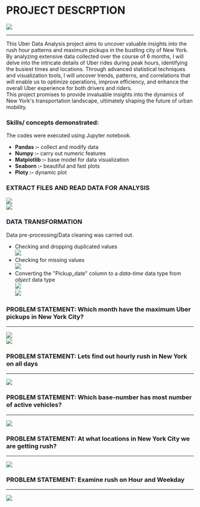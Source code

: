 # PROJECT DESCRPTION
![](Images/intro.jpg)
_______________________________________________________
This Uber Data Analysis project aims to uncover valuable insights into the rush hour patterns and maximum pickups in the bustling city of New York. By analyzing extensive data collected over the course of 6 months, I will delve into the intricate details of Uber rides during peak hours, identifying the busiest times and locations. Through advanced statistical techniques and visualization tools, I will uncover trends, patterns, and correlations that will enable us to optimize operations, improve efficiency, and enhance the overall Uber experience for both drivers and riders. <br>This project promises to provide invaluable insights into the dynamics of New York's transportation landscape, ultimately shaping the future of urban mobility.

### Skills/ concepts demonstrated:<br>

The codes were executed using Jupyter notebook.
- **Pandas :-** collect and modify data
- **Numpy :-** carry out numeric features
- **Matplotlib :-** base model for data visualization
- **Seaborn :-** beautiful and fast plots
- **Ploty :-** dynamic plot

### EXTRACT FILES AND READ DATA FOR ANALYSIS
![](Images/Dataset.JPG) <br>
![](Images/read.JPG)

### DATA TRANSFORMATION
Data pre-processing/Data cleaning was carried out.
- Checking and dropping duplicated values <br> ![](Images/duplicate.JPG)
- Checking for missing values <br> ![](Images/null.JPG)
- Converting the "Pickup_date" column to a _data-time_ data type from _object_ data type <br> ![](Images/object_dtype.JPG) <br> ![](Images/datetime_dtype.JPG)

### PROBLEM STATEMENT: Which month have the maximum Uber pickups in New York City?
_______________________________________________________________________________________
![](Images/1line.JPG) <br>
![](Images/1bar.JPG)

### PROBLEM STATEMENT: Lets find out hourly rush in New York on all days 
___________________________________________________________________________________
![](Images/2line.JPG) 

### PROBLEM STATEMENT: Which base-number has most number of active vehicles?
___________________________________________________________________________________
![](Images/3box.JPG) 

### PROBLEM STATEMENT: At what locations in New York City we are getting rush?
___________________________________________________________________________________
![](Images/4map.JPG) 

### PROBLEM STATEMENT: Examine rush on Hour and Weekday
___________________________________________________________________________________
![](Images/5table.JPG) 
